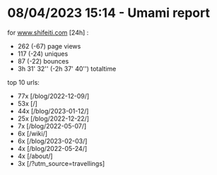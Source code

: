 # 08/04/2023 15:14 - Umami report
for www.shifeiti.com [24h] :

 - 262 (-67) page views
 - 117 (-24) uniques
 - 87 (-22) bounces
 - 3h 31' 32'' (-2h 37' 40'') totaltime


top 10 urls:
 - 77x [/blog/2022-12-09/]
 - 53x [/]
 - 44x [/blog/2023-01-12/]
 - 25x [/blog/2022-12-22/]
 - 7x [/blog/2022-05-07/]
 - 6x [/wiki/]
 - 6x [/blog/2023-02-03/]
 - 4x [/blog/2022-05-24/]
 - 4x [/about/]
 - 3x [/?utm_source=travellings]


